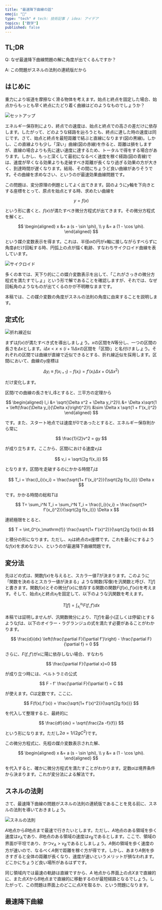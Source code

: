 ```yaml
---
title: "最速降下曲線の話"
emoji: "🤖"
type: "tech" # tech: 技術記事 / idea: アイデア
topics: ["数学"]
published: false
---
```


## TL;DR

Q: なぜ最速降下曲線問題の解に角度が出てくるんですか？

A: この問題がスネルの法則の連続版だから

## はじめに

重力により坂道を摩擦なく滑る物体を考えます。始点と終点を固定した場合、始点からもっとも早く終点にたどり着く曲線はどのようなものでしょうか？

![セットアップ](/images/brachistochrone_curve/setup.png)

エネルギー保存則により、終点での速度は、始点と終点での高さの差だけに依存します。したがって、どのような経路を辿ろうとも、終点に達した時の速度は同じです。さて、始点と終点を最短距離で結ぶと直線になります(図の黒線)。しかし、この直線よりも少し「深い」曲線(図の赤線)を作ると、距離は損をしますが、直線の場合よりも先に速い速度に達するため、トータルで得をする場合があります。しかし、もっと深くして最初になるべく速度を稼ぐ経路(図の青線)では、速度が早くなる効果よりも走破すべき距離が長くなり過ぎる効果の方が大きく、到達時間が遅くなります。結局、その間にちょうど良い曲線がありそうです。その曲線を求めなさい、というのが最速効果曲線問題です。

この問題は、変分原理の例題としてよく出てきます。図のように$y$軸を下向きとする座標をとって、原点を始点とする時、求めたい曲線を

$$
y=f(x)
$$

という形に書くと、$f(x)$が満たすべき微分方程式が出てきます。その微分方程式を解くと、

$$
\begin{aligned}
x &= a (s - \sin \phi), \\
y &= a (1 - \cos \phi).
\end{aligned}
$$

という媒介変数表示を得ます。これは、半径$a$の円が$x$軸に接しながらすべらずに角度$\phi$だけ回転する時、円弧上の点が描く軌跡、すなわちサイクロイド曲線を表しています。

![サイクロイド](/images/brachistochrone_curve/cycloid.png)

多くの本では、天下り的にこの媒介変数表示を出して、「これがさっきの微分方程式を満たすでしょ」という形で解であることを確認しますが、それでは、なぜ回転角のようなものが出てくるのかが不明瞭なままです。

本稿では、この媒介変数の角度がスネルの法則の角度に由来することを説明します。

## 定式化

![折れ線近似](/images/brachistochrone_curve/linear.png)

まずは$f(x)$が満たすべき式を導出しましょう。$x$の区間を$N$等分し、一つの区間の長さを$\Delta x$とします。$i\Delta x < x \le (i+1)\Delta x$の区間を「区間$i$」と名付けましょう。それぞれの区間では曲線が直線で近似できるとする、折れ線近似を採用します。区間$i$において、曲線の$y$座標は

$$
\Delta y_i \equiv f(x_{i+1}) - f(x_i) = f'(x_i)\Delta x + O(\Delta x^2) 
$$

だけ変化します。

区間$i$での曲線の長さを\l_i$とすると、三平方の定理から

$$
\begin{aligned}
l_i &= \sqrt{\Delta x^2 + \Delta y_i^2}\\
&= \Delta x\sqrt{1 + \left(\frac{\Delta y_i}{\Delta x}\right)^2}\\
&\sim \Delta x \sqrt{1 + f'(x_i)^2}
\end{aligned}
$$

です。また、スタート地点では速度が$0$であったとすると、エネルギー保存則から常に

$$
\frac{1}{2}v^2 = gy
$$

が成り立ちます。ここから、区間$i$における速度$v_i$は

$$
v_i = \sqrt{2g f(x_i)}
$$

となります。区間$i$を走破するのにかかる時間$T_i$は

$$
T_i = \frac{l_i}{v_i} = \frac{\sqrt{1+ f'(x_i)^2}}{\sqrt{2g f(x_i)}} \Delta x
$$

です。かかる時間の総和$T$は

$$
T= \sum_i^N T_i = \sum_i^N T_i = \frac{l_i}{v_i} = \frac{\sqrt{1+ f'(x_i)^2}}{\sqrt{2g f(x_i)}} \Delta x
$$

連続極限をとると、

$$
T = \int_0^{x_\mathrm{f}} \frac{\sqrt{1+ f'(x)^2}}{\sqrt{2g f(x)}} dx
$$

と積分の形になります。ただし、$x_\mathrm{f}$は終点の$x$座標です。これを最小にするような$f(x)$を求めなさい、というのが最速降下曲線問題です。

## 変分法

先ほどの式は、関数$f(x)$を与えると、スカラー値$T$が決まります。このように「関数を決めるとスカラー値が決まる」ような関数(写像)を汎関数と呼び、$T[f]$と書きます。関数$f(x)$とその微分$f'(x)$に依存する関数の関数$F(f(x),f'(x))$を考えます。そして、始点$x_\mathrm{i}$と終点$x_\mathrm{f}$を固定して、以下のような汎関数を考えます。

$$
T[f] = \int_{x_\mathrm{i}}^{x_\mathrm{f}} F(f,f') dx
$$

本稿では証明しませんが、汎関数微分により、$T[f]$を最小(正しくは停留)とするような$f$は、以下のオイラー・ラグランジュの式を満たす必要があることがわかります。

$$
\frac{d}{dx} \left(\frac{\partial F}{\partial f'}\right) - \frac{\partial F}{\partial f} = 0
$$

さらに、$F(f, f')$が$x$に陽に依存しない場合、すなわち

$$
\frac{\partial F}{\partial x}=0
$$

が成り立つ時には、ベルトラミの公式

$$
F - f' \frac{\partial F}{\partial f} = C
$$

が使えます。$C$は定数です。ここに、

$$
F(f(x),f'(x)) = \frac{\sqrt{1+ f'(x)^2}}{\sqrt{2g f(x)}}
$$

を代入して整理すると、最終的に

$$
\frac{df}{dx} = \sqrt{\frac{2a -f}{f}}
$$

という形になります。ただし$2a = 1/(2gC^2)$です。

この微分方程式に、先程の媒介変数表示された解、

$$
\begin{aligned}
x &= a (s - \sin \phi), \\
y &= a (1 - \cos \phi).
\end{aligned}
$$

を代入すると、確かに微分方程式を満たすことがわかります。定数$a$は境界条件から決まります。これが変分法による解法です。

## スネルの法則

さて、最速降下曲線の問題がスネルの法則の連続版であることを見る前に、スネルの法則を導いておきましょう。

![スネルの法則](/images/brachistochrone_curve/snell1.png)

$A$地点から$B$地点まで最速で行きたいとします。ただし、$A$地点のある領域を歩く速度は$v_A$であり、$B$地点のある領域の速度は$v_B$であるとします。ここで、領域の界面が平坦であり、かつ$v_A > v_B$であるとしましょう。$A$側の領域を歩く速度の方が速いので、なるべく$A$側で距離を稼ぐ方が得です。しかし、あまり$A$側を歩きすぎると全体の距離が長くなり、速度が速いというメリットが損なわれます。どこかにちょうど良い場所があるはずです。

同じ領域内では最速の軌跡は直線ですから、$A$ 地点から界面上の点$X$まで直線的に、また点$X$から$B$地点まで直線的に移動するのが最短経路となるでしょう。したがって、この問題は界面上のどこに点$X$を取るか、という問題になります。


## 最速降下曲線

